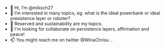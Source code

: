 - 👋 Hi, I’m @miksch27
- 👀 I’m interested in many topics, eg. what is the ideal powerbank or ideal presistence layer or roboter?
- 🌱 Reserved and sustainability are my topics.
- 💞️ I'm looking for collaborate on persistence layers, affirmation and peace!
- 📫 You might reach me on twitter @WinaChrisu ..

<!---
miksch27/miksch27 is a ✨ special ✨ repository because its `README.md` (this file) appears on your GitHub profile.
You can click the Preview link to take a look at your changes.
--->
